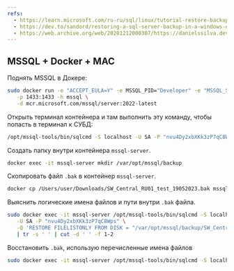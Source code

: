 ```yaml
---
refs:
  - https://learn.microsoft.com/ru-ru/sql/linux/tutorial-restore-backup-in-sql-server-container?view=sql-server-ver16&tabs=cli
  - https://dev.to/sandord/restoring-a-sql-server-backup-in-a-windows-docker-container-1em
  - https://web.archive.org/web/20201212000307/https://danielssilva.dev/2019-09-09-MODIFY-FILE-encountered-operating-system-error-31(A-device-attached-to-the-system-is-not-functioning.)-while-attempting-to-expand-the-physical-file/
---
```



## MSSQL + Docker +  MAC

Поднять MSSQL в Докере:

```bash
sudo docker run -e "ACCEPT_EULA=Y" -e MSSQL_PID="Developer" -e "MSSQL_SA_PASSWORD=nvu4Dy2xbXKk3zP7qC8Wps" --name "mssql-server" -v sql1data:/var/opt/mssql \
   -p 1433:1433 -h mssql \
   -d mcr.microsoft.com/mssql/server:2022-latest
```

Открыть терминал контейнера и там выполнить эту команду, чтобы попасть в терминал к СУБД:

```bash
/opt/mssql-tools/bin/sqlcmd -S localhost -U SA -P "nvu4Dy2xbXKk3zP7qC8Wps"
```

Создать папку внутри контейнера `mssql-server`.

```bash
docker exec -it mssql-server mkdir /var/opt/mssql/backup
```

Скопировать файл `.bak` в контейнер `mssql-server`.

```bash
docker cp /Users/user/Downloads/SW_Central_RU01_test_19052023.bak mssql-server:/var/opt/mssql/backup/
```

Выяснить логические имена файлов и пути внутри `.bak` файла.

```bash
sudo docker exec -it mssql-server /opt/mssql-tools/bin/sqlcmd -S localhost \
   -U SA -P "nvu4Dy2xbXKk3zP7qC8Wps" \
   -Q 'RESTORE FILELISTONLY FROM DISK = "/var/opt/mssql/backup/SW_Central_RU01_test_19052023.bak"' \
   | tr -s ' ' | cut -d ' ' -f 1-2
```

Восстановить `.bak`, использую перечисленные имена файлов

```bash
sudo docker exec -it mssql-server /opt/mssql-tools/bin/sqlcmd -S localhost -U SA -P "nvu4Dy2xbXKk3zP7qC8Wps" -Q "RESTORE DATABASE SW_SCBD_DATABASE FROM DISK = '/var/opt/mssql/backup/SW_Central_RU01_test_19052023.bak' WITH MOVE 'SW_SCBD' TO '/var/opt/mssql/data/SW_Central_RU01_test.mdf', MOVE 'SW_SCBD_log' TO '/var/opt/mssql/data/SW_Central_RU01_test_1.ldf'"
```